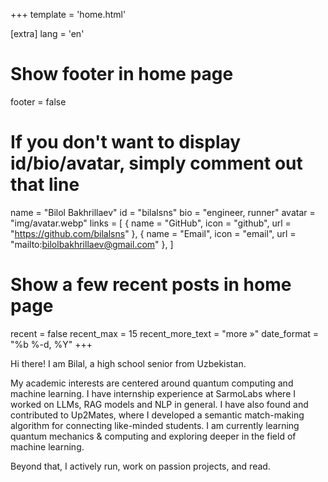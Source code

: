 +++
template = 'home.html'

[extra]
lang = 'en'

# Show footer in home page
footer = false

# If you don't want to display id/bio/avatar, simply comment out that line
name = "Bilol Bakhrillaev"
id = "bilalsns"
bio = "engineer, runner"
avatar = "img/avatar.webp"
links = [
    { name = "GitHub", icon = "github", url = "https://github.com/bilalsns" },
    { name = "Email", icon = "email", url = "mailto:bilolbakhrillaev@gmail.com" },
]

# Show a few recent posts in home page
recent = false
recent_max = 15
recent_more_text = "more »"
date_format = "%b %-d, %Y"
+++

Hi there! I am Bilal, a high school senior from Uzbekistan. 

My academic interests are centered around quantum computing and machine learning. I have internship experience at SarmoLabs where I worked on LLMs, RAG models and NLP in general. I have also found and contributed to Up2Mates, where I developed a semantic match-making algorithm for connecting like-minded students. I am currently learning quantum mechanics & computing and exploring deeper in the field of machine learning.

Beyond that, I actively run, work on passion projects, and read.


